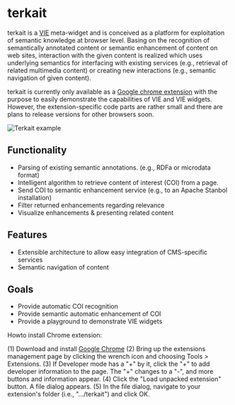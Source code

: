 # terkait

terkait is a [VIE](https://github.com/bergie/VIE) meta-widget and is conceived as a platform for exploitation of semantic knowledge at browser level. Basing on the recognition of semantically annotated content or semantic enhancement of content on web sites, interaction with the given content is realized which uses underlying semantics for interfacing with existing services (e.g., retrieval of related multimedia content) or creating new interactions (e.g., semantic navigation of given content).

terkait is currently only available as a [Google chrome extension](https://www.google.com/chrome/) with the purpose to easily demonstrate the capabilities of VIE and VIE widgets. However, the extension-specific code parts are rather small and there are plans to release versions for other browsers soon.

![Terkait example](https://github.com/neogermi/terkait/raw/master/docs/pics/Terkait_image.png "Terkait on the New York Times website")

## Functionality
* Parsing of existing semantic annotations. (e.g., RDFa or microdata format)
* Intelligent algorithm to retrieve content of interest (COI) from a page.
* Send COI to semantic enhancement service (e.g., to an Apache Stanbol installation)
* Filter returned enhancements regarding relevance
* Visualize enhancements & presenting related content

## Features
* Extensible architecture to allow easy integration of CMS-specific services
* Semantic navigation of content

## Goals
* Provide automatic COI recognition
* Provide semantic automatic enhancement of COI
* Provide a playground to demonstrate VIE widgets 

Howto install Chrome extension:

(1) Download and install [Google Chrome](https://www.google.com/chrome/)
(2) Bring up the extensions management page by clicking the wrench icon and choosing Tools > Extensions.
(3) If Developer mode has a "+" by it, click the "+" to add developer information to the page. The "+" changes to a "-", and more buttons and information appear.
(4) Click the "Load unpacked extension" button. A file dialog appears.
(5) In the file dialog, navigate to your extension's folder (i.e., ".../terkait") and click OK.